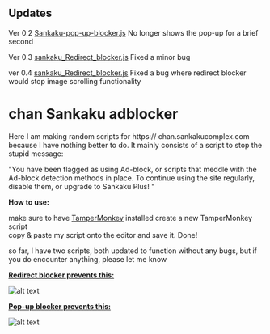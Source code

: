 ## Updates
Ver 0.2 [Sankaku-pop-up-blocker.js](Sankaku-pop-up-blocker.js) No longer shows the pop-up for a brief second

Ver 0.3 [sankaku_Redirect_blocker.js](sankaku_Redirect_blocker.js) Fixed a minor bug

ver 0.4 [sankaku_Redirect_blocker.js](sankaku_Redirect_blocker.js) Fixed a bug where redirect blocker would stop image scrolling functionality



# chan Sankaku adblocker

Here I am making random scripts for https:// chan.sankakucomplex.com because I have nothing better to do. It mainly consists of a script to stop the stupid message:

"You have been flagged as using Ad-block, or scripts that meddle with the Ad-block detection methods in place. To continue using the site regularly, disable them, or upgrade to Sankaku Plus! "

**How to use:**

make sure to have [TamperMonkey](https://chromewebstore.google.com/detail/tampermonkey/dhdgffkkebhmkfjojejmpbldmpobfkfo) installed
create a new TamperMonkey script  
copy & paste my script onto the editor and save it.
Done!

so far, I have two scripts, both updated to function without any bugs, but if you do encounter anything, please let me know

**[Redirect blocker prevents this:](sankaku_Redirect_blocker.js)**

![alt text](https://imgur.com/a/sm57hjK "Optional title")


**[Pop-up blocker prevents this:](Sankaku-pop-up-blocker.js)**


![alt text](https://imgur.com/a/jN32sN1 "Optional title")
